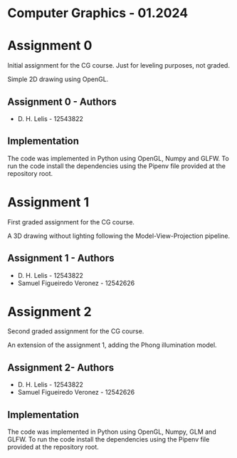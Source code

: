 # Computer Graphics - 01.2024

# Assignment 0

Initial assignment for the CG course. Just for leveling purposes, not graded.

Simple 2D drawing using OpenGL.

## Assignment 0 - Authors

- D. H. Lelis - 12543822

## Implementation

The code was implemented in Python using OpenGL, Numpy and GLFW. To run the code install the dependencies
using the Pipenv file provided at the repository root.

# Assignment 1

First graded assignment for the CG course.

A 3D drawing without lighting following the Model-View-Projection pipeline.

## Assignment 1 - Authors

- D. H. Lelis - 12543822
- Samuel Figueiredo Veronez - 12542626

# Assignment 2

Second graded assignment for the CG course.

An extension of the assignment 1, adding the Phong illumination model.

## Assignment 2- Authors

- D. H. Lelis - 12543822
- Samuel Figueiredo Veronez - 12542626

## Implementation

The code was implemented in Python using OpenGL, Numpy, GLM and GLFW. To run the code install the dependencies
using the Pipenv file provided at the repository root.
